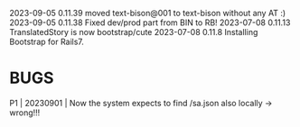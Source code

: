 2023-09-05 0.11.39 moved text-bison@001 to text-bison without any AT :)
2023-09-05 0.11.38 Fixed dev/prod part from BIN to RB!
2023-07-08 0.11.13 TranslatedStory is now bootstrap/cute
2023-07-08 0.11.8 Installing Bootstrap for Rails7.




# BUGS

P1 | 20230901 | Now the system expects to find /sa.json also locally -> wrong!!!